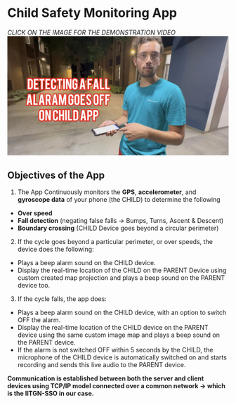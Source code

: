 # Child Safety Monitoring App

*CLICK ON THE IMAGE FOR THE DEMONSTRATION VIDEO*
[![Project Video Link](IMG_7942.jpg)](https://youtu.be/_PTEDfMFPOw)

## **Objectives of the App**

1. The App Continuously monitors the **GPS**, **accelerometer**, and **gyroscope data** of your phone (the CHILD) to determine the following

* **Over speed**
* **Fall detection** (negating false falls -> Bumps, Turns, Ascent & Descent)
* **Boundary crossing** (CHILD Device goes beyond a circular perimeter)


2. If the cycle goes beyond a particular perimeter, or over speeds, the device does the following:
- Plays a beep alarm sound on the CHILD device.
- Display the real-time location of the CHILD on the PARENT Device using custom created map projection and plays a beep sound on the PARENT device too.
  
3. If the cycle falls, the app does:
- Plays a beep alarm sound on the CHILD device, with an option to switch OFF the alarm.
- Display the real-time location of the CHILD device on the PARENT device using the same custom image map and plays a beep sound on the PARENT device.
- If the alarm is not switched OFF within 5 seconds by the CHILD, the microphone of the CHILD device is automatically switched on and starts recording and sends this live audio to the PARENT device.

**Communication is established between both the server and client devices using TCP/IP model connected over a common network -> which is the IITGN-SSO in our case.**
